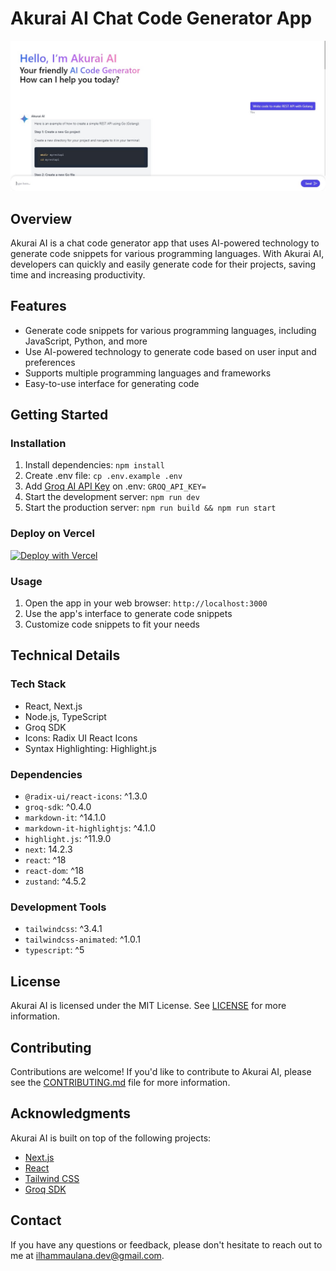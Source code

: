 # **Akurai AI Chat Code Generator App**

![Screenshoot Akurai AI](/public/screenshot.jpg)

## **Overview**

Akurai AI is a chat code generator app that uses AI-powered technology to generate code snippets for various programming languages. With Akurai AI, developers can quickly and easily generate code for their projects, saving time and increasing productivity.

## **Features**

- Generate code snippets for various programming languages, including JavaScript, Python, and more
- Use AI-powered technology to generate code based on user input and preferences
- Supports multiple programming languages and frameworks
- Easy-to-use interface for generating code

## **Getting Started**

### Installation

1. Install dependencies: `npm install`
2. Create .env file: `cp .env.example .env`
3. Add [Groq AI API Key](https://console.groq.com/keys) on .env: `GROQ_API_KEY=`
4. Start the development server: `npm run dev`
5. Start the production server: `npm run build && npm run start`

### Deploy on Vercel

[![Deploy with Vercel](https://vercel.com/button)](https://vercel.com/new/clone?repository-url=https%3A%2F%2Fgithub.com%2Fimpfundev%2Fakurai-ai&env=GROQ_API_KEY)

### Usage

1. Open the app in your web browser: `http://localhost:3000`
2. Use the app's interface to generate code snippets
3. Customize code snippets to fit your needs

## **Technical Details**

### Tech Stack

- React, Next.js
- Node.js, TypeScript
- Groq SDK
- Icons: Radix UI React Icons
- Syntax Highlighting: Highlight.js

### Dependencies

- `@radix-ui/react-icons`: ^1.3.0
- `groq-sdk`: ^0.4.0
- `markdown-it`: ^14.1.0
- `markdown-it-highlightjs`: ^4.1.0
- `highlight.js`: ^11.9.0
- `next`: 14.2.3
- `react`: ^18
- `react-dom`: ^18
- `zustand`: ^4.5.2

### Development Tools

- `tailwindcss`: ^3.4.1
- `tailwindcss-animated`: ^1.0.1
- `typescript`: ^5

## **License**

Akurai AI is licensed under the MIT License. See [LICENSE](LICENSE) for more information.

## **Contributing**

Contributions are welcome! If you'd like to contribute to Akurai AI, please see the [CONTRIBUTING.md](CONTRIBUTING.md) file for more information.

## **Acknowledgments**

Akurai AI is built on top of the following projects:

- [Next.js](https://nextjs.org/)
- [React](https://reactjs.org/)
- [Tailwind CSS](https://tailwindcss.com/)
- [Groq SDK](https://groq.io/sdk)

## **Contact**

If you have any questions or feedback, please don't hesitate to reach out to me at [ilhammaulana.dev@gmail.com](mailto:ilhammaulana.dev@gmail.com).
